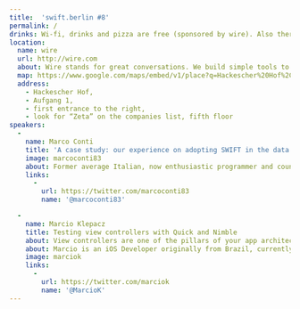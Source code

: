 ```yaml
---
title:  'swift.berlin #8'
permalink: /
drinks: Wi-fi, drinks and pizza are free (sponsored by wire). Also there are quite a lot of bars and restaurants around the place.
location:
  name: wire
  url: http://wire.com
  about: Wire stands for great conversations. We build simple tools to communicate with text, voice, pictures, music and video — all beautifully woven together on phone, tablet and desktop.
  map: https://www.google.com/maps/embed/v1/place?q=Hackescher%20Hof%2C%20Berlin%2C%20Germany&key=AIzaSyCjTjlx3dtYCMkR7xQklFA1w0K36eNduPw
  address:
    - Hackescher Hof,
    - Aufgang 1,
    - first entrance to the right,
    - look for “Zeta” on the companies list, fifth floor
speakers:
  -
    name: Marco Conti
    title: 'A case study: our experience on adopting SWIFT in the data model layer'
    image: marcoconti83
    about: Former average Italian, now enthusiastic programmer and country hopper
    links:
      -
        url: https://twitter.com/marcoconti83
        name: '@marcoconti83'

  -
    name: Marcio Klepacz
    title: Testing view controllers with Quick and Nimble
    about: View controllers are one of the pillars of your app architecture, they are the place where the user interface connects with the app logic and model, an involuntary change can cause a big damage, testing them is fundamental, although not so easy to do it.
    about: Marcio is an iOS Developer originally from Brazil, currently working at GetYourGuide in Berlin. He is a retired kitesurfer a pony and likes to contribute to open source when he's not trying to finish some useless projects. 
    image: marciok
    links:
      -
        url: https://twitter.com/marciok
        name: '@MarcioK'
---
```

